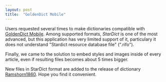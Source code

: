 ```yaml
---
layout: post
title:  "GoldenDict Mobile"
---
```


Users requested several times to make dictionaries compatible with [GoldenDict Mobile][2]. Among supported formats, _StarDict_ is one of the most advanced, but this application has very limited support of it, particulary it does not understand "Stardict resource database file" (".rifo").

Finally, we came to the solution to embed styles and images inside of every article, even if resulting files becomes about 5 times bigger.

New files in StarDict format are added to the release of dictionary [Ramshorn1860][1]. Hope you find it convenient.


[1]: https://github.com/nikita-moor/latin-dictionary/releases/tag/2019-07-10
[2]: http://goldendict.mobi/

